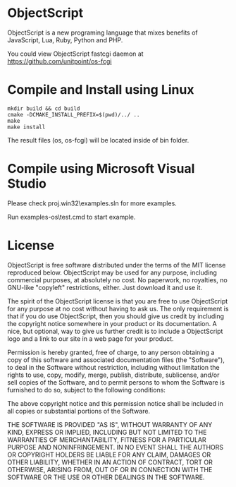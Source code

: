 ObjectScript
============

ObjectScript is a new programing language that mixes benefits of JavaScript, Lua, Ruby, Python and PHP.

You could view ObjectScript fastcgi daemon at https://github.com/unitpoint/os-fcgi

Compile and Install using Linux
===================

	mkdir build && cd build
	cmake -DCMAKE_INSTALL_PREFIX=$(pwd)/../ ..
	make 
	make install
	
The result files (os, os-fcgi) will be located inside of bin folder.

Compile using Microsoft Visual Studio
===================

Please check proj.win32\examples.sln for more examples.

Run examples-os\test.cmd to start example. 

License
=======

ObjectScript is free software distributed under the terms of the MIT license reproduced below. ObjectScript may be used for any purpose, including commercial purposes, at absolutely no cost. No paperwork, no royalties, no GNU-like "copyleft" restrictions, either. Just download it and use it.

The spirit of the ObjectScript license is that you are free to use ObjectScript for any purpose at no cost without having to ask us. The only requirement is that if you do use ObjectScript, then you should give us credit by including the copyright notice somewhere in your product or its documentation. A nice, but optional, way to give us further credit is to include a ObjectScript logo and a link to our site in a web page for your product.

Permission is hereby granted, free of charge, to any person obtaining
a copy of this software and associated documentation files (the
"Software"), to deal in the Software without restriction, including
without limitation the rights to use, copy, modify, merge, publish,
distribute, sublicense, and/or sell copies of the Software, and to
permit persons to whom the Software is furnished to do so, subject to
the following conditions:

The above copyright notice and this permission notice shall be
included in all copies or substantial portions of the Software.

THE SOFTWARE IS PROVIDED "AS IS", WITHOUT WARRANTY OF ANY KIND,
EXPRESS OR IMPLIED, INCLUDING BUT NOT LIMITED TO THE WARRANTIES OF
MERCHANTABILITY, FITNESS FOR A PARTICULAR PURPOSE AND NONINFRINGEMENT.
IN NO EVENT SHALL THE AUTHORS OR COPYRIGHT HOLDERS BE LIABLE FOR ANY
CLAIM, DAMAGES OR OTHER LIABILITY, WHETHER IN AN ACTION OF CONTRACT,
TORT OR OTHERWISE, ARISING FROM, OUT OF OR IN CONNECTION WITH THE
SOFTWARE OR THE USE OR OTHER DEALINGS IN THE SOFTWARE.
